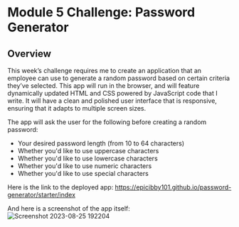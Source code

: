 # Module 5 Challenge: Password Generator

## Overview

This week’s challenge requires me to create an application that an employee can use to generate a random password based on certain criteria they’ve selected. This app will run in the browser, and will feature dynamically updated HTML and CSS powered by JavaScript code that I write. It will have a clean and polished user interface that is responsive, ensuring that it adapts to multiple screen sizes.

The app will ask the user for the following before creating a random password:
- Your desired password length (from 10 to 64 characters)
- Whether you'd like to use uppercase characters
- Whether you'd like to use lowercase characters
- Whether you'd like to use numeric characters
- Whether you'd like to use special characters

Here is the link to the deployed app:
https://epicibby101.github.io/password-generator/starter/index

And here is a screenshot of the app itself:
![Screenshot 2023-08-25 192204](https://github.com/EpicIbby101/password-generator/assets/86202881/c1a886cb-a1fa-459a-af15-955b671413fb)




